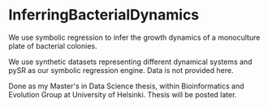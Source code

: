 # InferringBacterialDynamics
We use symbolic regression to infer the growth dynamics of a monoculture plate of bacterial colonies.

We use synthetic datasets representing different dynamical systems and pySR as our symbolic regression engine. Data is not provided here.

Done as my Master's in Data Science thesis, within Bioinformatics and Evolution Group at University of Helsinki. Thesis will be posted later.
